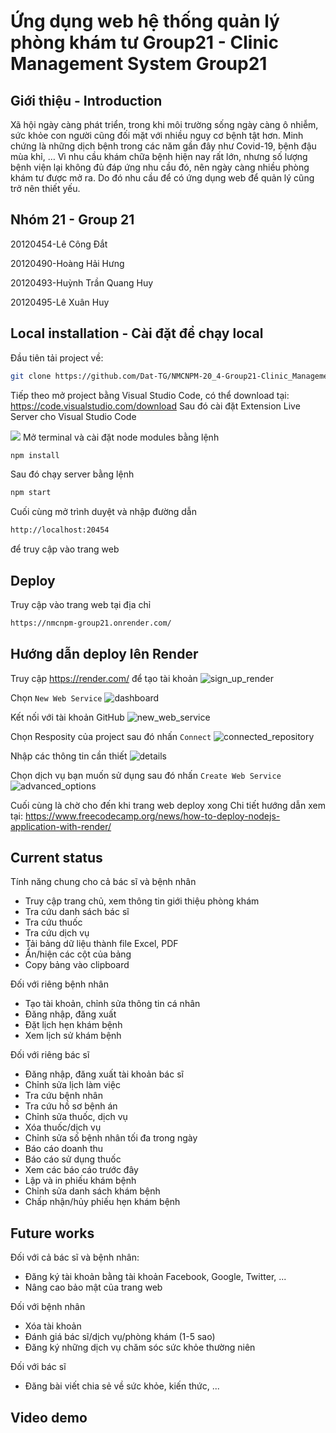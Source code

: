 
# Ứng dụng web hệ thống quản lý phòng khám tư Group21 - Clinic Management System Group21

## Giới thiệu - Introduction

Xã hội ngày càng phát triển, trong khi môi trường sống ngày càng ô nhiễm, sức khỏe con người cũng đối mặt với nhiều nguy cơ bệnh tật hơn. Minh chứng là những dịch bệnh trong các năm gần đây như Covid-19, bệnh đậu mùa khỉ, … Vì nhu cầu khám chữa bệnh hiện nay rất lớn, nhưng số lượng bệnh viện lại không đủ đáp ứng nhu cầu đó, nên ngày càng nhiều phòng khám tư được mở ra. Do đó nhu cầu để có ứng dụng web để quản lý cũng trở nên thiết yếu.

## Nhóm 21 - Group 21
20120454-Lê Công Đắt

20120490-Hoàng Hải Hưng

20120493-Huỳnh Trần Quang Huy

20120495-Lê Xuân Huy

## Local installation - Cài đặt để chạy local
Đầu tiên tải project về:
```bash
git clone https://github.com/Dat-TG/NMCNPM-20_4-Group21-Clinic_Management.git
```
Tiếp theo mở project bằng Visual Studio Code, có thể download tại: https://code.visualstudio.com/download
Sau đó cài đặt Extension Live Server cho Visual Studio Code

![](https://nentang.vn/wp-content/uploads/2021/11/VisualStudioCode_CaiDat_TienIchMoRong_LiveServer_Extension.png)
Mở terminal và cài đặt node modules bằng lệnh 
```bash
npm install 
```
Sau đó chạy server bằng lệnh
```bash
npm start
```
Cuối cùng mở trình duyệt và nhập đường dẫn
```bash
http://localhost:20454
```
để truy cập vào trang web

## Deploy
Truy cập vào trang web tại địa chỉ
```bash
https://nmcnpm-group21.onrender.com/
```
## Hướng dẫn deploy lên Render
Truy cập https://render.com/ để tạo tài khoản
![sign_up_render](https://www.freecodecamp.org/news/content/images/2022/08/sign_up_render.png)

Chọn ```New Web Service```
![dashboard](https://www.freecodecamp.org/news/content/images/2022/08/dashboard.png)

Kết nối với tài khoản GitHub 
![new_web_service](https://www.freecodecamp.org/news/content/images/2022/08/new_web_service.png)

Chọn Resposity của project sau đó nhấn ```Connect```
![connected_repository](https://www.freecodecamp.org/news/content/images/2022/08/connected_repository.png)

Nhập các thông tin cần thiết
![details](https://www.freecodecamp.org/news/content/images/2022/08/details.png)

Chọn dịch vụ bạn muốn sử dụng sau đó nhấn ```Create Web Service```
![advanced_options](https://www.freecodecamp.org/news/content/images/2022/08/advanced_options.png)

Cuối cùng là chờ cho đến khi trang web deploy xong
Chi tiết hướng dẫn xem tại: https://www.freecodecamp.org/news/how-to-deploy-nodejs-application-with-render/
## Current status
Tính năng chung cho cả bác sĩ và bệnh nhân
- Truy cập trang chủ, xem thông tin giới thiệu phòng khám
- Tra cứu danh sách bác sĩ
- Tra cứu thuốc
- Tra cứu dịch vụ
- Tải bảng dữ liệu thành file Excel, PDF
- Ẩn/hiện các cột của bảng 
- Copy bảng vào clipboard

Đối với riêng bệnh nhân
- Tạo tài khoản, chỉnh sửa thông tin cá nhân
- Đăng nhập, đăng xuất
- Đặt lịch hẹn khám bệnh
- Xem lịch sử khám bệnh

Đối với riêng bác sĩ
- Đăng nhập, đăng xuất tài khoản bác sĩ
- Chỉnh sửa lịch làm việc
- Tra cứu bệnh nhân
- Tra cứu hồ sơ bệnh án
- Chỉnh sửa thuốc, dịch vụ
- Xóa thuốc/dịch vụ
- Chỉnh sửa số bệnh nhân tối đa trong ngày
- Báo cáo doanh thu
- Báo cáo sử dụng thuốc
- Xem các báo cáo trước đây
- Lập và in phiếu khám bệnh
- Chỉnh sửa danh sách khám bệnh
- Chấp nhận/hủy phiếu hẹn khám bệnh



## Future works
Đối với cả bác sĩ và bệnh nhân:
- Đăng ký tài khoản bằng tài khoản Facebook, Google, Twitter, ...
- Nâng cao bảo mật của trang web

Đối với bệnh nhân
- Xóa tài khoản
- Đánh giá bác sĩ/dịch vụ/phòng khám (1-5 sao)
- Đăng ký những dịch vụ chăm sóc sức khỏe thường niên

Đối với bác sĩ
- Đăng bài viết chia sẻ về sức khỏe, kiến thức, ...
## Video demo
